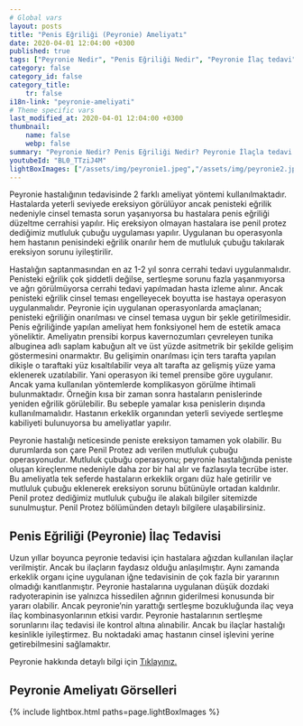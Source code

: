 ```yaml
---
# Global vars
layout: posts
title: "Penis Eğriliği (Peyronie) Ameliyatı"
date: 2020-04-01 12:04:00 +0300
published: true
tags: ["Peyronie Nedir", "Penis Eğriliği Nedir", "Peyronie İlaç tedavi", " Peyronie sebep", "Peyronie belirti", "Peyronie ameliyat", "Penis eğriliği düzeltme", "penis eğriliği ameliyatı", "mutluluk çubuğu ameliyatı", "Penil Protez Ameliyatı" , "Penis eğriliği ameliyatı nasıl olur" , "Peyronie" , "Penis Eğriliği" , "peyronie nedeni" , "peyronie teşhis" , "penis eğriliği nedeni" , "Penis neden eğrilir" ]
category: false
category_id: false
category_title:
    tr: false
i18n-link: "peyronie-ameliyati"
# Theme specific vars
last_modified_at: 2020-04-01 12:04:00 +0300
thumbnail:
    name: false
    webp: false
summary: "Peyronie Nedir? Penis Eğriliği Nedir? Peyronie İlaçla tedavi edilir mi? Peyronie'nin sebebi? Peyronie belirtileri, Peyronie ameliyatları, Penis Eğriliği düzeltilmesi, penis eğriliği ameliyatı, mutluluk çubuğu ameliyatı, penil protez ameliyatı, Penis eğriliği nasıl düzeltilir, Penis eğriliği ameliyatı nasıl olur"
youtubeId: "BL0_TTziJ4M"
lightBoxImages: ["/assets/img/peyronie1.jpeg","/assets/img/peyronie2.jpeg","/assets/img/peyronie3.jpeg"]
---
```






Peyronie hastalığının tedavisinde 2 farklı ameliyat yöntemi kullanılmaktadır. Hastalarda yeterli seviyede ereksiyon görülüyor ancak penisteki eğrilik nedeniyle cinsel temasta sorun yaşanıyorsa bu hastalara penis eğriliği düzeltme cerrahisi yapılır. Hiç ereksiyon olmayan hastalara ise penil protez dediğimiz mutluluk çubuğu uygulaması yapılır. Uygulanan bu operasyonla hem hastanın penisindeki eğrilik onarılır hem de mutluluk çubuğu takılarak ereksiyon sorunu iyileştirilir.

Hastalığın saptanmasından en az 1-2 yıl sonra cerrahi tedavi uygulanmalıdır. Penisteki eğrilik çok şiddetli değilse, sertleşme sorunu fazla yaşanmıyorsa ve ağrı görülmüyorsa cerrahi tedavi yapılmadan hasta izleme alınır. Ancak penisteki eğrilik cinsel teması engelleyecek boyutta ise hastaya operasyon uygulanmalıdır. Peyronie için uygulanan operasyonlarda amaçlanan; penisteki eğriliğin onarılması ve cinsel temasa uygun bir şekle getirilmesidir. Penis eğriliğinde yapılan ameliyat hem fonksiyonel hem de estetik amaca yöneliktir. Ameliyatın prensibi korpus kavernozumları çevreleyen tunika albuginea adlı saplam kabuğun alt ve üst yüzde asitmetrik bir şekilde gelişim göstermesini onarmaktır. Bu gelişimin onarılması için ters tarafta yapılan dikişle o taraftaki yüz kısaltılabilir veya alt tarafta az gelişmiş yüze yama eklenerek uzatılabilir. Yani operasyon iki temel prensibe göre uygulanır. Ancak yama kullanılan yöntemlerde komplikasyon görülme ihtimali bulunmaktadır. Örneğin kısa bir zaman sonra hastaların penislerinde yeniden eğrilik görülebilir. Bu sebeple yamalar kısa penislerin dışında kullanılmamalıdır. Hastanın erkeklik organından yeterli seviyede sertleşme kabiliyeti bulunuyorsa bu ameliyatlar yapılır.

Peyronie hastalığı neticesinde peniste ereksiyon tamamen yok olabilir. Bu durumlarda son çare Penil Protez adı verilen mutluluk çubuğu operasyonudur. Mutluluk çubuğu operasyonu; peyronie hastalığında peniste oluşan kireçlenme nedeniyle daha zor bir hal alır ve fazlasıyla tecrübe ister. Bu ameliyatla tek seferde hastaların erkeklik organı düz hale getirilir ve mutluluk çubuğu eklenerek ereksiyon sorunu bütünüyle ortadan kaldırılır. Penil protez dediğimiz mutluluk çubuğu ile alakalı bilgiler sitemizde sunulmuştur. Penil Protez bölümünden detaylı bilgilere ulaşabilirsiniz.

## Penis Eğriliği (Peyronie) İlaç Tedavisi

Uzun yıllar boyunca peyronie tedavisi için hastalara ağızdan kullanılan ilaçlar verilmiştir. Ancak bu ilaçların faydasız olduğu anlaşılmıştır. Aynı zamanda erkeklik organı içine uygulanan iğne tedavisinin de çok fazla bir yararının olmadığı kanıtlanmıştır. Peyronie hastalarına uygulanan düşük dozdaki radyoterapinin ise yalnızca hissedilen ağrının giderilmesi konusunda bir yararı olabilir. Ancak peyronie’nin yarattığı sertleşme bozukluğunda ilaç veya ilaç kombinasyonlarının etkisi vardır. Peyronie hastalarının sertleşme sorunlarını ilaç tedavisi ile kontrol altına alınabilir. Ancak bu ilaçlar hastalığı kesinlikle iyileştirmez. Bu noktadaki amaç hastanın cinsel işlevini yerine getirebilmesini sağlamaktır.



Peyronie hakkında detaylı bilgi için [Tıklayınız.](https://www.onoluroloji.com/peyronie)



## Peyronie Ameliyatı Görselleri

{% include lightbox.html paths=page.lightBoxImages %}
